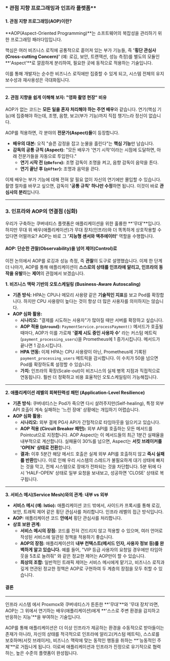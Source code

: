 
### * 관점 지향 프로그래밍과 인프라 플렛폼**


#### **1. 관점 지향 프로그래밍(AOP)이란?**

**AOP(Aspect-Oriented Programming)**는 소프트웨어의 복잡성을 관리하기 위한 프로그래밍 패러다임입니다.

핵심은 여러 비즈니스 로직에 공통적으로 흩어져 있는 부가 기능들, 즉 **'횡단 관심사(Cross-cutting Concern)'** (예: 로깅, 보안, 트랜잭션, 성능 측정)를 별도의 모듈인 **'Aspect'**로 깔끔하게 분리하여, 필요한 곳에 동적으로 적용하는 기술입니다.

이를 통해 개발자는 순수한 비즈니스 로직에만 집중할 수 있게 되고, 시스템 전체의 유지보수성과 재사용성은 극대화됩니다.

---

#### **2. 관점 지향을 쉽게 이해해 보자: "영화 촬영 현장" 비유**

AOP가 없는 코드는 **모든 일을 혼자 처리해야 하는 주연 배우**와 같습니다. 연기(핵심 기능)에 집중해야 하는데, 조명, 음향, 보고(부가 기능)까지 직접 챙기느라 정신이 없습니다.

AOP를 적용하면, 각 분야의 **전문가(Aspect)들**이 등장합니다.

* **배우의 대본:** 오직 "슬픈 감정을 잡고 눈물을 흘린다"는 **핵심 기능**만 남습니다.
* **감독의 공통 규칙 (Aspect):** "모든 배우가 '연기 시작'이라는 시점에 도달하면, 아래 전문가들을 자동으로 투입한다."
    * **연기 시작 전 (`@Before`):** 조명 감독이 조명을 켜고, 음향 감독이 음악을 튼다.
    * **연기 끝난 후 (`@After`):** 조명과 음악을 끈다.

이제 배우는 부가 기능에 대해 전혀 알 필요 없이 자신의 연기에만 몰입할 수 있습니다. 촬영 절차를 바꾸고 싶으면, 감독이 **'공통 규칙' 하나만 수정**하면 됩니다. 이것이 바로 **관심사의 분리**입니다.

---

### **3.  인프라와 AOP의 연결점 (심화)**

우리가 구축하는 쿠버네티스 플랫폼은 애플리케이션을 위한 훌륭한 **'무대'**입니다. 하지만 무대 위 배우(애플리케이션)가 무대 장치(인프라)와 더 똑똑하게 상호작용할 수 있다면 어떨까요? AOP는 바로 그 **'지능형 센서와 액추에이터'** 역할을 수행합니다.

#### **AOP: 단순한 관찰(Observability)을 넘어 제어(Control)로**

이전 논의에서 AOP를 로깅과 성능 측정, 즉 **관찰**의 도구로 설명했습니다. 이제 한 단계 더 나아가, AOP를 통해 애플리케이션이 **스스로의 상태를 인프라에 알리고, 인프라의 동작을 유발**하는 **제어**의 관점에서 보겠습니다.

**1. 비즈니스 맥락 기반의 오토스케일링 (Business-Aware Autoscaling)**

* **기존 방식:** HPA는 CPU나 메모리 사용량 같은 **기술적인 지표**를 보고 Pod를 확장합니다. 하지만 CPU 사용량이 높다는 것이 항상 더 많은 사용자를 의미하지는 않습니다.
* **AOP 심화 활용:**
    * **시나리오:** "결제를 시도하는 사용자"가 많아질 때만 서버를 확장하고 싶습니다.
    * **AOP 적용 (`@Around`):** `PaymentService.processPayment()` 메서드가 호출될 때마다, AOP가 이를 가로채 **'결제 시도 중인 사용자 수'** 라는 커스텀 메트릭(`payment_processing_users`)을 Prometheus에 1 증가시킵니다. 메서드가 끝나면 1 감소시킵니다.
    * **HPA 연동:** 이제 HPA는 CPU 사용량이 아닌, Prometheus에 기록된 `payment_processing_users` 메트릭을 감시합니다. 이 수치가 50을 넘으면 Pod를 확장하도록 설정할 수 있습니다.
    * **가치:** 인프라의 확장(Scale-out)이 비즈니스의 실제 병목 지점과 직접적으로 연동됩니다. 훨씬 더 정확하고 비용 효율적인 오토스케일링이 가능해집니다.
---
**2. 애플리케이션 레벨의 회복탄력성 패턴 (Application-Level Resilience)**

* **기존 방식:** 쿠버네티스는 Pod가 죽으면 다시 살려주지만(Self-healing), 특정 외부 API 호출이 계속 실패하는 '느린 장애' 상황에는 개입하기 어렵습니다.
* **AOP 심화 활용:**
    * **시나리오:** 외부 결제 PG사 API가 간헐적으로 타임아웃을 일으키고 있습니다.
    * **AOP 적용 (Circuit Breaker 패턴):** 외부 API를 호출하는 모든 메서드를 Pointcut으로 지정합니다. AOP Aspect는 이 메서드들의 최근 1분간 실패율을 내부적으로 계산합니다. 실패율이 30%를 넘으면, Aspect는 **서킷 브레이커를 'OPEN' 상태로 전환**합니다.
    * **결과:** 이후 5분간 해당 메서드 호출은 실제 외부 API를 호출하지 않고 **즉시 실패를 반환**합니다. 이로 인해 우리 시스템의 스레드가 불필요하게 대기 상태에 빠지는 것을 막고, 전체 시스템으로 장애가 전파되는 것을 차단합니다. 5분 뒤에 다시 'HALF-OPEN' 상태로 일부 요청을 보내보고, 성공하면 'CLOSE' 상태로 복구됩니다.
---
**3. 서비스 메시(Service Mesh)와의 관계: 내부 vs 외부**

* **서비스 메시 (예: Istio):** 애플리케이션 코드 밖에서, 사이드카 프록시를 통해 로깅, 보안, 트래픽 제어 같은 횡단 관심사를 처리합니다. 인프라 레벨의 접근 방식입니다.
* **AOP:** 애플리케이션 코드 **안에서** 횡단 관심사를 처리합니다.
* **상호 보완 관계:**
    * **서비스 메시의 장점:** 코드를 전혀 건드리지 않고 적용할 수 있으며, 여러 언어로 작성된 서비스에 일관된 정책을 적용하기 좋습니다.
    * **AOP의 장점:** 애플리케이션의 **내부 컨텍스트(메서드 인자, 사용자 정보 등)를 완벽하게 알고 있습니다.** 예를 들어, "VIP 등급 사용자의 요청일 경우에만 타임아웃을 5초로 늘려줘" 와 같은 정교한 제어는 AOP만이 할 수 있습니다.
    * **최상의 조합:** 일반적인 트래픽 제어는 서비스 메시에게 맡기고, 비즈니스 로직과 깊게 연관된 정교한 정책은 AOP로 구현하여 두 계층의 장점을 모두 취할 수 있습니다.

#### **결론**

---
인프라 시스템 에서 Proxmox와 쿠버네티스가 튼튼한 **'무대'**와 '무대 장치'라면, AOP는 그 위에서 연기하는 배우(애플리케이션)에게 **'스스로 주변 환경을 감지하고 반응하는 지능'**을 부여하는 기술입니다.

AOP를 통해 애플리케이션은 더 이상 인프라가 제공하는 환경을 수동적으로 받아들이는 존재가 아니라, 자신의 상태를 적극적으로 인프라에 알리고(커스텀 메트릭), 스스로를 보호하며(서킷 브레이커), 비즈니스 맥락에 맞는 동적인 행동을 취하는 **'능동적인 주체'**로 거듭나게 됩니다. 이로써 애플리케이션과 인프라가 진정으로 유기적으로 협력하는, 높은 수준의 플랫폼이 완성됩니다.